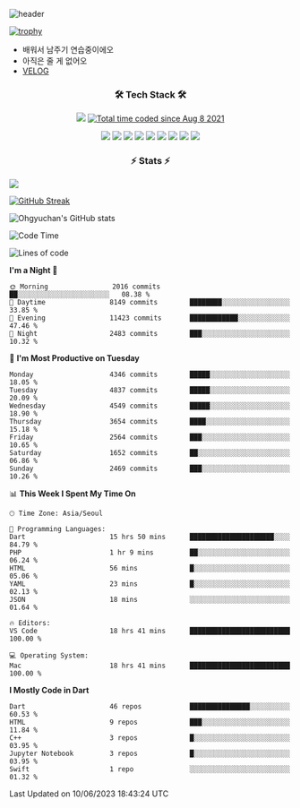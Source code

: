 <!--
**Ohgyuchan/Ohgyuchan** is a ✨ _special_ ✨ repository because its `README.md` (this file) appears on your GitHub profile.

Here are some ideas to get you started:

- 🔭 I’m currently working on ...
- 🌱 I’m currently learning ...
- 👯 I’m looking to collaborate on ...
- 🤔 I’m looking for help with ...
- 💬 Ask me about ...
- 📫 How to reach me: ...
- 😄 Pronouns: ...
- ⚡ Fun fact: ...
-->
![header](https://capsule-render.vercel.app/api?type=soft&color=auto&height=150&section=header&text=Ohgyuchan&fontSize=80&animation=twinkling)

[![trophy](https://github-profile-trophy.vercel.app/?username=Ohgyuchan&column=-1)](https://github.com/ryo-ma/github-profile-trophy)

<!-- ### Hi there 👋 -->
  * 배워서 남주기 연습중이에오
  * 아직은 줄 게 없어오
  * [VELOG](https://velog.io/@terman)



<h3 align="center"><b>🛠 Tech Stack 🛠</b></h3>

<p align="center">
<a href="https://hits.seeyoufarm.com"><img src="https://hits.seeyoufarm.com/api/count/incr/badge.svg?url=https%3A%2F%2Fgithub.com%2FOhgyuchan&count_bg=%2379C83D&title_bg=%23555555&icon=&icon_color=%23E7E7E7&title=visitors+%F0%9F%99%8C&edge_flat=false"/></a> <a href="https://wakatime.com/@9d35e6a9-2400-4e9b-b741-9597e6de1373"><img src="https://wakatime.com/badge/user/9d35e6a9-2400-4e9b-b741-9597e6de1373.svg" alt="Total time coded since Aug 8 2021" /></a></p>


<p align="center">
<img src="https://img.shields.io/badge/HTML5-E34F26?style=flat-square&logo=HTML5&logoColor=white"/></a>
<img src="https://img.shields.io/badge/CSS3-1572B6?style=flat-square&logo=CSS3&logoColor=white"/></a>
<img src="https://img.shields.io/badge/JavaScript-F7DF1E?style=flat-square&logo=JavaScript&logoColor=white"/></a>
<!-- <img src="https://img.shields.io/badge/Node.js-339933?style=flat-square&logo=Node.js&logoColor=white"/></a> &nbsp -->
<img src="https://img.shields.io/badge/Android-3DDC84?style=flat-square&logo=Android&logoColor=white"/></a> 
<img src="https://img.shields.io/badge/Flutter-02569B?style=flat-square&logo=Flutter&logoColor=white"></a> 
<img src="https://img.shields.io/badge/Dart-0175C2?style=flat-square&logo=Dart&logoColor=white"></a> 
<!-- <img src="https://img.shields.io/badge/R-0175C2?style=flat-square&logo=R&logoColor=white"></a> &nbsp -->
<!-- <img src="https://img.shields.io/badge/MongoDB-47A248?style=flat-square&logo=MongoDB&logoColor=white"/></a> &nbsp -->
<!-- <img src="https://img.shields.io/badge/MySQL-4479A1?style=flat-square&logo=MySQL&logoColor=white"/></a> &nbsp -->
<img src="https://img.shields.io/badge/c++-00599C?style=flat-square&logo=c%2B%2B&logoColor=white"/></a> 
<img src="https://img.shields.io/badge/python-0175C2?style=flat-square&logo=python&logoColor=white"></a> 
<img src="https://img.shields.io/badge/github-181717?style=flat-square&logo=github&logoColor=white"></a> 
<!-- <img src="https://img.shields.io/badge/unity-FCC624?style=flat-square&logo=unity&logoColor=black"></a>  -->
<!-- <img src="https://img.shields.io/badge/Amazon AWS-232F3E?style=flat-square&logo=Amazon%20AWS&logoColor=white"/></a> &nbsp -->
</p></b>

<h3 align="center"><b>⚡️ Stats ⚡️</b></h3>

<!--OPGC-->
<a href="https://opgc.me/#/users/Ohgyuchan" target="_blank"><img src="https://api.opgc.me/githubs/users/Ohgyuchan/tag/?theme=rainbow" /></a>  

[![GitHub Streak](https://github-readme-streak-stats.herokuapp.com?user=Ohgyuchan)](https://git.io/streak-stats)

![Ohgyuchan's GitHub stats](https://github-readme-stats.vercel.app/api?username=Ohgyuchan&include_all_commits=true&count_private=true&theme=buefy)
  
<!--START_SECTION:waka-->
![Code Time](http://img.shields.io/badge/Code%20Time-1%2C096%20hrs%2015%20mins-blue)

![Lines of code](https://img.shields.io/badge/From%20Hello%20World%20I%27ve%20Written-33.7%20million%20lines%20of%20code-blue)

**I'm a Night 🦉** 

```text
🌞 Morning                2016 commits        ██░░░░░░░░░░░░░░░░░░░░░░░   08.38 % 
🌆 Daytime                8149 commits        ████████░░░░░░░░░░░░░░░░░   33.85 % 
🌃 Evening                11423 commits       ████████████░░░░░░░░░░░░░   47.46 % 
🌙 Night                  2483 commits        ███░░░░░░░░░░░░░░░░░░░░░░   10.32 % 
```
📅 **I'm Most Productive on Tuesday** 

```text
Monday                   4346 commits        █████░░░░░░░░░░░░░░░░░░░░   18.05 % 
Tuesday                  4837 commits        █████░░░░░░░░░░░░░░░░░░░░   20.09 % 
Wednesday                4549 commits        █████░░░░░░░░░░░░░░░░░░░░   18.90 % 
Thursday                 3654 commits        ████░░░░░░░░░░░░░░░░░░░░░   15.18 % 
Friday                   2564 commits        ███░░░░░░░░░░░░░░░░░░░░░░   10.65 % 
Saturday                 1652 commits        ██░░░░░░░░░░░░░░░░░░░░░░░   06.86 % 
Sunday                   2469 commits        ███░░░░░░░░░░░░░░░░░░░░░░   10.26 % 
```


📊 **This Week I Spent My Time On** 

```text
🕑︎ Time Zone: Asia/Seoul

💬 Programming Languages: 
Dart                     15 hrs 50 mins      █████████████████████░░░░   84.79 % 
PHP                      1 hr 9 mins         ██░░░░░░░░░░░░░░░░░░░░░░░   06.24 % 
HTML                     56 mins             █░░░░░░░░░░░░░░░░░░░░░░░░   05.06 % 
YAML                     23 mins             █░░░░░░░░░░░░░░░░░░░░░░░░   02.13 % 
JSON                     18 mins             ░░░░░░░░░░░░░░░░░░░░░░░░░   01.64 % 

🔥 Editors: 
VS Code                  18 hrs 41 mins      █████████████████████████   100.00 % 

💻 Operating System: 
Mac                      18 hrs 41 mins      █████████████████████████   100.00 % 
```

**I Mostly Code in Dart** 

```text
Dart                     46 repos            ███████████████░░░░░░░░░░   60.53 % 
HTML                     9 repos             ███░░░░░░░░░░░░░░░░░░░░░░   11.84 % 
C++                      3 repos             █░░░░░░░░░░░░░░░░░░░░░░░░   03.95 % 
Jupyter Notebook         3 repos             █░░░░░░░░░░░░░░░░░░░░░░░░   03.95 % 
Swift                    1 repo              ░░░░░░░░░░░░░░░░░░░░░░░░░   01.32 % 
```




 Last Updated on 10/06/2023 18:43:24 UTC
<!--END_SECTION:waka-->
